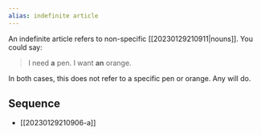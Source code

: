 ```yaml
---
alias: indefinite article
---
```


An indefinite article refers to non-specific [[20230129210911|nouns]]. You could say:
> I need **a** pen.
> I want **an** orange.

In both cases, this does not refer to a specific pen or orange. Any will do.

## Sequence
- [[20230129210906-a]]